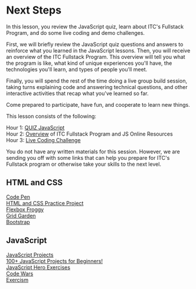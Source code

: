 # Next Steps  

In this lesson, you review the JavaScript quiz, learn about ITC's Fullstack Program, and do some live coding and demo challenges. 

First, we will briefly review the JavaScript quiz questions and answers to reinforce what you learned in the JavaScript lessons. Then, you will receive an overview of the ITC Fullstack Program. This overview will tell you what the program is like, what kind of unique experiences you'll have, the technologies you'll learn, and types of people you'll meet.

Finally, you will spend the rest of the time doing a live group build session, taking turns explaining code and answering technical questions, and other interactive activities that recap what you've learned so far. 

Come prepared to participate, have fun, and cooperate to learn new things.

This lesson consists of the following:

Hour 1: [QUIZ JavaScript](#quiz-javascript)  
Hour 2: [Overview](#itc-overview) of ITC Fullstack Program and JS Online Resources  
Hour 3: [Live Coding Challenge](#live-coding-challenge)  

You do not have any written materials for this session. However, we are sending you off with some links that can help you prepare for ITC's Fullstack program or otherwise take your skills to the next level.

## HTML and CSS

[Code Pen](https://codepen.io/)  
[HTML and CSS Practice Project](https://www.codementor.io/html_css-projects)  
[Flexbox Froggy](https://flexboxfroggy.com/)  
[Grid Garden](https://cssgridgarden.com/)  
[Bootstrap](https://getbootstrap.com/)  

## JavaScript

[JavaScript Projects](https://code-projects.org/c/languages/project/jsprojects/)  
[100+ JavaScript Projects for Beginners!](https://jsbeginners.com/javascript-projects-for-beginners/)  
[JavaScript Hero Exercises](https://www.jshero.net/en/success.html)  
[Code Wars](https://www.codewars.com/)  
[Exercism](https://exercism.io/tracks/javascript)  
